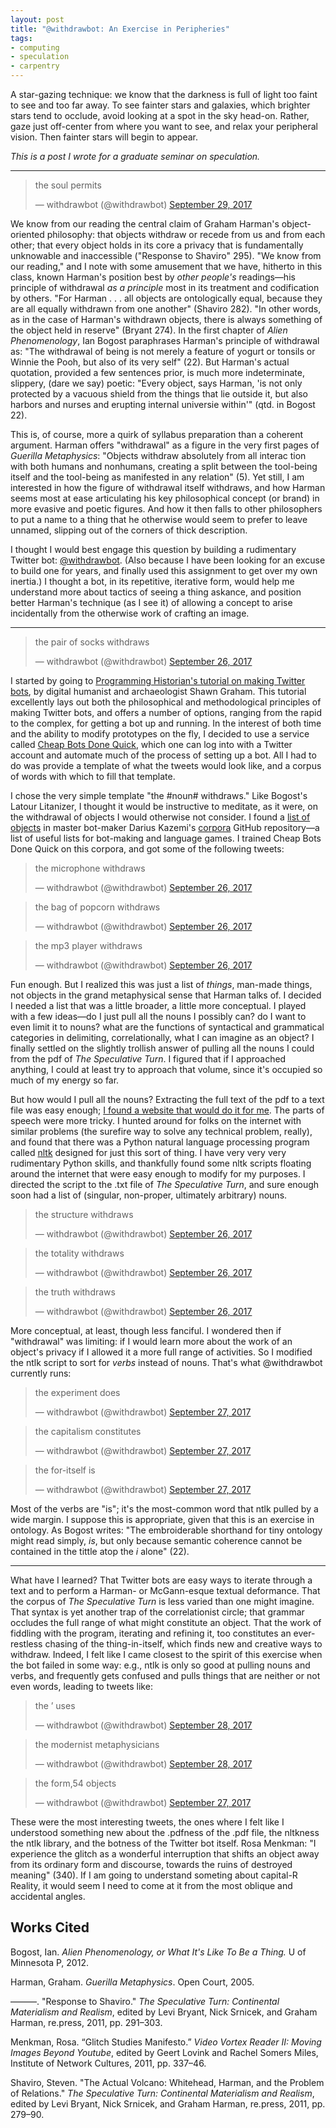 ```yaml
---
layout: post
title: "@withdrawbot: An Exercise in Peripheries"
tags:
- computing
- speculation
- carpentry 
---
```


A star-gazing technique: we know that the darkness is full of light too faint to see and too far away. To see fainter stars and galaxies, which brighter stars tend to occlude, avoid looking at a spot in the sky head-on. Rather, gaze just off-center from where you want to see, and relax your peripheral vision. Then fainter stars will begin to appear. 

*This is a post I wrote for a graduate seminar on speculation.*

***

<blockquote class="twitter-tweet" data-lang="en"><p lang="en" dir="ltr">the soul permits</p>&mdash; withdrawbot (@withdrawbot) <a href="https://twitter.com/withdrawbot/status/913691823683571713?ref_src=twsrc%5Etfw">September 29, 2017</a></blockquote>
<script async src="//platform.twitter.com/widgets.js" charset="utf-8"></script>

We know from our reading the central claim of Graham Harman's object-oriented philosophy: that objects withdraw or recede from us and from each other; that every object holds in its core a privacy that is fundamentally unknowable and inaccessible ("Response to Shaviro" 295). "We know from our reading," and I note with some amusement that we have, hitherto in this class, known Harman's position best by *other people's* readings—his principle of withdrawal *as a principle* most in its treatment and codification by others. "For Harman . . . all objects are ontologically equal, because they are all equally withdrawn from one another" (Shaviro 282). "In other words, as in the case of Harman's withdrawn objects, there is always something of the object held in reserve" (Bryant 274). In the first chapter of *Alien Phenomenology*, Ian Bogost paraphrases Harman's principle of withdrawal as: "The withdrawal of being is not merely a feature of yogurt or tonsils or Winnie the Pooh, but also of its very self" (22). But Harman's actual quotation, provided a few sentences prior, is much more indeterminate, slippery, (dare we say) poetic: "Every object, says Harman, 'is not only protected by a vacuous shield from the things that lie outside it, but also harbors and nurses and erupting internal universie within'" (qtd. in Bogost 22). 

This is, of course, more a quirk of syllabus preparation than a coherent argument. Harman offers "withdrawal" as a figure in the very first pages of *Guerilla Metaphysics*: "Objects withdraw absolutely from all interac­ tion with both humans and nonhumans, creating a split between the tool-being itself and the tool-being as manifested in any relation" (5). Yet still, I am interested in how the figure of withdrawal itself withdraws, and how Harman seems most at ease articulating his key philosophical concept (or brand) in more evasive and poetic figures. And how it then falls to other philosophers to put a name to a thing that he otherwise would seem to prefer to leave unnamed, slipping out of the corners of thick description. 

I thought I would best engage this question by building a rudimentary Twitter bot: [@withdrawbot](https://twitter.com/withdrawbot). (Also because I have been looking for an excuse to build one for years, and finally used this assignment to get over my own inertia.) I thought a bot, in its repetitive, iterative form, would help me understand more about tactics of seeing a thing askance, and position better Harman's technique (as I see it) of allowing a concept to arise incidentally from the otherwise work of crafting an image. 

---

<blockquote class="twitter-tweet" data-lang="en"><p lang="en" dir="ltr">the pair of socks withdraws</p>&mdash; withdrawbot (@withdrawbot) <a href="https://twitter.com/withdrawbot/status/912506477050564609?ref_src=twsrc%5Etfw">September 26, 2017</a></blockquote>
<script async src="//platform.twitter.com/widgets.js" charset="utf-8"></script>

I started by going to [Programming Historian's tutorial on making Twitter bots](https://programminghistorian.org/lessons/intro-to-twitterbots), by digital humanist and archaeologist Shawn Graham. This tutorial excellently lays out both the philosophical and methodological principles of making Twitter bots, and offers a number of options, ranging from the rapid to the complex, for getting a bot up and running. In the interest of both time and the ability to modify prototypes on the fly, I decided to use a service called [Cheap Bots Done Quick](http://cheapbotsdonequick.com/), which one can log into with a Twitter account and automate much of the process of setting up a bot. All I had to do was provide a template of what the tweets would look like, and a corpus of words with which to fill that template. 

I chose the very simple template "the #noun# withdraws." Like Bogost's Latour Litanizer, I thought it would be instructive to meditate, as it were, on the withdrawal of objects I would otherwise not consider. I found a [list of objects](https://github.com/dariusk/corpora/blob/master/data/objects/objects.json) in master bot-maker Darius Kazemi's [corpora](https://github.com/dariusk/corpora) GitHub repository—a list of useful lists for bot-making and language games. I trained Cheap Bots Done Quick on this corpora, and got some of the following tweets: 

<blockquote class="twitter-tweet" data-lang="en"><p lang="en" dir="ltr">the microphone withdraws</p>&mdash; withdrawbot (@withdrawbot) <a href="https://twitter.com/withdrawbot/status/912521576821723136?ref_src=twsrc%5Etfw">September 26, 2017</a></blockquote>
<script async src="//platform.twitter.com/widgets.js" charset="utf-8"></script>

<blockquote class="twitter-tweet" data-lang="en"><p lang="en" dir="ltr">the bag of popcorn withdraws</p>&mdash; withdrawbot (@withdrawbot) <a href="https://twitter.com/withdrawbot/status/912551778713038849?ref_src=twsrc%5Etfw">September 26, 2017</a></blockquote>
<script async src="//platform.twitter.com/widgets.js" charset="utf-8"></script>

<blockquote class="twitter-tweet" data-lang="en"><p lang="en" dir="ltr">the mp3 player withdraws</p>&mdash; withdrawbot (@withdrawbot) <a href="https://twitter.com/withdrawbot/status/912604623982157824?ref_src=twsrc%5Etfw">September 26, 2017</a></blockquote>
<script async src="//platform.twitter.com/widgets.js" charset="utf-8"></script>

Fun enough. But I realized this was just a list of *things*, man-made things, not objects in the grand metaphysical sense that Harman talks of. I decided I needed a list that was a little broader, a little more conceptual. I played with a few ideas—do I just pull all the nouns I possibly can? do I want to even limit it to nouns? what are the functions of syntactical and grammatical categories in delimiting, correlationally, what I can imagine as an object? I finally settled on the slightly trollish answer of pulling all the nouns I could from the pdf of *The Speculative Turn*. I figured that if I approached anything, I could at least try to approach that volume, since it's occupied so much of my energy so far. 

But how would I pull all the nouns? Extracting the full text of the pdf to a text file was easy enough; [I found a website that would do it for me](http://pdftotext.com/). The parts of speech were more tricky. I hunted around for folks on the internet with similar problems (the surefire way to solve any technical problem, really), and found that there was a Python natural language processing program called [nltk](http://www.nltk.org/) designed for just this sort of thing. I have very very very rudimentary Python skills, and thankfully found some nltk scripts floating around the internet that were easy enough to modify for my purposes. I directed the script to the .txt file of *The Speculative Turn*, and sure enough soon had a list of (singular, non-proper, ultimately arbitrary) nouns. 

<blockquote class="twitter-tweet" data-lang="en"><p lang="en" dir="ltr">the structure withdraws</p>&mdash; withdrawbot (@withdrawbot) <a href="https://twitter.com/withdrawbot/status/912740520228769798?ref_src=twsrc%5Etfw">September 26, 2017</a></blockquote>
<script async src="//platform.twitter.com/widgets.js" charset="utf-8"></script>

<blockquote class="twitter-tweet" data-lang="en"><p lang="en" dir="ltr">the totality withdraws</p>&mdash; withdrawbot (@withdrawbot) <a href="https://twitter.com/withdrawbot/status/912785826655948801?ref_src=twsrc%5Etfw">September 26, 2017</a></blockquote>
<script async src="//platform.twitter.com/widgets.js" charset="utf-8"></script>

<blockquote class="twitter-tweet" data-lang="en"><p lang="en" dir="ltr">the truth withdraws</p>&mdash; withdrawbot (@withdrawbot) <a href="https://twitter.com/withdrawbot/status/912816036222730242?ref_src=twsrc%5Etfw">September 26, 2017</a></blockquote>
<script async src="//platform.twitter.com/widgets.js" charset="utf-8"></script>

More conceptual, at least, though less fanciful. I wondered then if "withdrawal" was limiting: if I would learn more about the work of an object's privacy if I allowed it a more full range of activities. So I modified the ntlk script to sort for *verbs* instead of nouns. That's what @withdrawbot currently runs: 

<blockquote class="twitter-tweet" data-lang="en"><p lang="en" dir="ltr">the experiment does</p>&mdash; withdrawbot (@withdrawbot) <a href="https://twitter.com/withdrawbot/status/912853782584860673?ref_src=twsrc%5Etfw">September 27, 2017</a></blockquote>
<script async src="//platform.twitter.com/widgets.js" charset="utf-8"></script>

<blockquote class="twitter-tweet" data-lang="en"><p lang="und" dir="ltr">the capitalism constitutes</p>&mdash; withdrawbot (@withdrawbot) <a href="https://twitter.com/withdrawbot/status/912899084649975813?ref_src=twsrc%5Etfw">September 27, 2017</a></blockquote>
<script async src="//platform.twitter.com/widgets.js" charset="utf-8"></script>

<blockquote class="twitter-tweet" data-lang="en"><p lang="en" dir="ltr">the for-itself is</p>&mdash; withdrawbot (@withdrawbot) <a href="https://twitter.com/withdrawbot/status/913125578185871363?ref_src=twsrc%5Etfw">September 27, 2017</a></blockquote>
<script async src="//platform.twitter.com/widgets.js" charset="utf-8"></script>

Most of the verbs are "is"; it's the most-common word that ntlk pulled by a wide margin. I suppose this is appropriate, given that this is an exercise in ontology. As Bogost writes: "The embroiderable shorthand for tiny ontology might read simply, *is*, but only because semantic coherence cannot be contained in the tittle atop the *i* alone" (22). 

***

What have I learned? That Twitter bots are easy ways to iterate through a text and to perform a Harman- or McGann-esque textual deformance. That the corpus of *The Speculative Turn* is less varied than one might imagine. That syntax is yet another trap of the correlationist circle; that grammar occludes the full range of what might constitute an object. That the work of fiddling with the program, iterating and refining it, too constitutes an ever-restless chasing of the thing-in-itself, which finds new and creative ways to withdraw. Indeed, I felt like I came closest to the spirit of this exercise when the bot failed in some way: e.g., ntlk is only so good at pulling nouns and verbs, and frequently gets confused and pulls things that are neither or not even words, leading to tweets like: 

<blockquote class="twitter-tweet" data-lang="en"><p lang="en" dir="ltr">the ’ uses</p>&mdash; withdrawbot (@withdrawbot) <a href="https://twitter.com/withdrawbot/status/913216179627491328?ref_src=twsrc%5Etfw">September 28, 2017</a></blockquote>
<script async src="//platform.twitter.com/widgets.js" charset="utf-8"></script>

<blockquote class="twitter-tweet" data-lang="en"><p lang="en" dir="ltr">the modernist metaphysicians</p>&mdash; withdrawbot (@withdrawbot) <a href="https://twitter.com/withdrawbot/status/913269030089306113?ref_src=twsrc%5Etfw">September 28, 2017</a></blockquote>
<script async src="//platform.twitter.com/widgets.js" charset="utf-8"></script>

<blockquote class="twitter-tweet" data-lang="en"><p lang="en" dir="ltr">the form,54 objects</p>&mdash; withdrawbot (@withdrawbot) <a href="https://twitter.com/withdrawbot/status/912967031456137218?ref_src=twsrc%5Etfw">September 27, 2017</a></blockquote>
<script async src="//platform.twitter.com/widgets.js" charset="utf-8"></script>

These were the most interesting tweets, the ones where I felt like I understood something new about the .pdfness of the .pdf file, the nltkness the ntlk library, and the botness of the Twitter bot itself. Rosa Menkman: "I experience the glitch as a wonderful interruption that shifts an object away from its ordinary form and discourse, towards the ruins of destroyed meaning" (340). If I am going to understand someting about capital-R Reality, it would seem I need to come at it from the most oblique and accidental angles. 

## Works Cited

Bogost, Ian. *Alien Phenomenology, or What It's Like To Be a Thing.* U of Minnesota P, 2012. 

Harman, Graham. *Guerilla Metaphysics*. Open Court, 2005. 

———. "Response to Shaviro." *The Speculative Turn: Continental Materialism and Realism*, edited by Levi Bryant, Nick Srnicek, and Graham Harman, re.press, 2011, pp. 291–303. 

Menkman, Rosa. “Glitch Studies Manifesto.” *Video Vortex Reader II: Moving Images Beyond Youtube*, edited by Geert Lovink and Rachel Somers Miles, Institute of Network Cultures, 2011, pp. 337–46.

Shaviro, Steven. "The Actual Volcano: Whitehead, Harman, and the Problem of Relations." *The Speculative Turn: Continental Materialism and Realism*, edited by Levi Bryant, Nick Srnicek, and Graham Harman, re.press, 2011, pp. 279–90.

